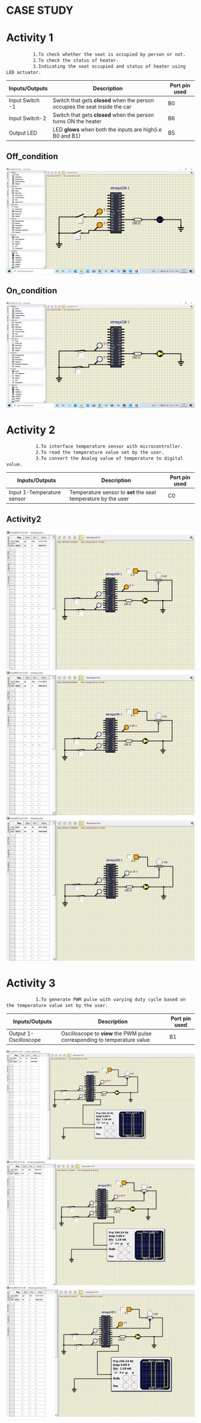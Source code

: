 
# CASE STUDY
# Activity 1 

              1.To check whether the seat is occupied by person or not.
              2.To check the status of heater. 
              3.Indicating the seat occupied and status of heater using LED actuator.

Inputs/Outputs | Description | Port pin used 
-------------- | ----------- | -------------
Input Switch -1|Switch that gets **closed** when the person occupies the seat inside the car|B0
Input Switch-2|Switch that gets **closed** when the person turns ON the heater|B6
Output LED   |LED **glows** when both the inputs are high(i.e B0 and B1)|B5

## Off_condition

![Activity1_off](https://github.com/ArchanaMeesala/STEPIN_CASE_STUDY/blob/main/simulation/1_activity_a.png)

## On_condition
![Activity1_on](https://github.com/ArchanaMeesala/STEPIN_CASE_STUDY/blob/main/simulation/1_activity_b.png)



# Activity 2

               1.To interface temperature sensor with microcontroller. 
               2.To read the temperature value set by the user.
               3.To convert the Analog value of temperature to digital value.


Inputs/Outputs | Description | Port pin used 
-------------- | ----------- | -------------
Input 1-Temperature sensor |Temperature sensor to **set** the seat temperature by the user |C0

## Activity2

![Activity 2](https://github.com/ArchanaMeesala/STEPIN_CASE_STUDY/blob/main/simulation/2_activity_a.png)
![Activity 2](https://github.com/ArchanaMeesala/STEPIN_CASE_STUDY/blob/main/simulation/2_activity_b.png)
![Activity 2](https://github.com/ArchanaMeesala/STEPIN_CASE_STUDY/blob/main/simulation/2_activity_c.png)

# Activity 3

               1.To generate PWM pulse with varying duty cycle based on the temperature value set by the user.

Inputs/Outputs | Description | Port pin used 
-------------- | ----------- | -------------
Output 1-Oscilloscope |Oscilloscope to **view** the PWM pulse corresponding to temperature value |B1

![Activity 3](https://github.com/ArchanaMeesala/STEPIN_CASE_STUDY/blob/main/simulation/3_activity_a.png)
![Activity 3](https://github.com/ArchanaMeesala/STEPIN_CASE_STUDY/blob/main/simulation/3_activity_b.png)
![Activity 3](https://github.com/ArchanaMeesala/STEPIN_CASE_STUDY/blob/main/simulation/3_activity_c.png)


